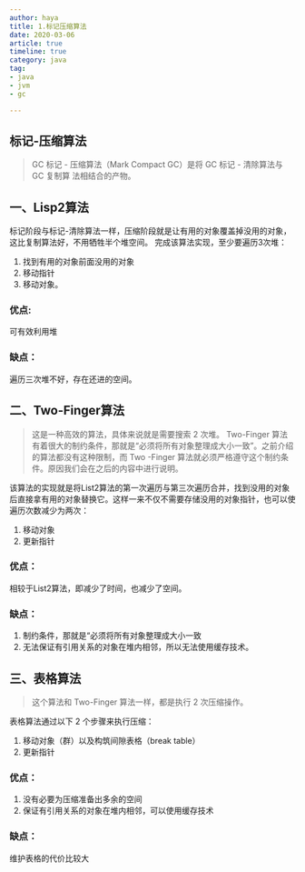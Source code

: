 ```yaml
---
author: haya
title: 1.标记压缩算法
date: 2020-03-06
article: true
timeline: true
category: java
tag:
- java
- jvm
- gc

---
```


## 标记-压缩算法

> GC 标记 - 压缩算法（Mark Compact GC）是将 GC 标记 - 清除算法与 GC 复制算
法相结合的产物。

## 一、Lisp2算法
标记阶段与标记-清除算法一样，压缩阶段就是让有用的对象覆盖掉没用的对象，这比复制算法好，不用牺牲半个堆空间。
完成该算法实现，至少要遍历3次堆：
1. 找到有用的对象前面没用的对象
2. 移动指针
3. 移动对象。
### 优点:
可有效利用堆
### 缺点：
遍历三次堆不好，存在还进的空间。

## 二、Two-Finger算法
> 这是一种高效的算法，具体来说就是需要搜索 2 次堆。
> Two-Finger 算法有着很大的制约条件，那就是“必须将所有对象整理成大小一致”。之前介绍的算法都没有这种限制，而 Two -Finger 算法就必须严格遵守这个制约条件。原因我们会在之后的内容中进行说明。

该算法的实现就是将List2算法的第一次遍历与第三次遍历合并，找到没用的对象后直接拿有用的对象替换它。这样一来不仅不需要存储没用的对象指针，也可以使遍历次数减少为两次：
1. 移动对象
2. 更新指针
### 优点：
相较于List2算法，即减少了时间，也减少了空间。
### 缺点：
1. 制约条件，那就是“必须将所有对象整理成大小一致
2. 无法保证有引用关系的对象在堆内相邻，所以无法使用缓存技术。

## 三、表格算法
> 这个算法和 Two-Finger 算法一样，都是执行 2 次压缩操作。

表格算法通过以下 2 个步骤来执行压缩：
1. 移动对象（群）以及构筑间隙表格（break table）
2. 更新指针

### 优点：
1. 没有必要为压缩准备出多余的空间
2. 保证有引用关系的对象在堆内相邻，可以使用缓存技术
### 缺点：
维护表格的代价比较大